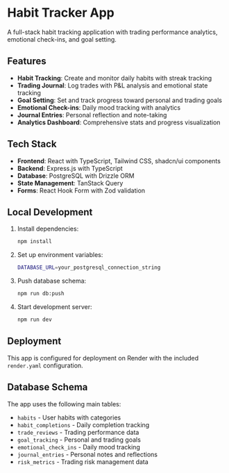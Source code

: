 # Habit Tracker App

A full-stack habit tracking application with trading performance analytics, emotional check-ins, and goal setting.

## Features

- **Habit Tracking**: Create and monitor daily habits with streak tracking
- **Trading Journal**: Log trades with P&L analysis and emotional state tracking
- **Goal Setting**: Set and track progress toward personal and trading goals
- **Emotional Check-ins**: Daily mood tracking with analytics
- **Journal Entries**: Personal reflection and note-taking
- **Analytics Dashboard**: Comprehensive stats and progress visualization

## Tech Stack

- **Frontend**: React with TypeScript, Tailwind CSS, shadcn/ui components
- **Backend**: Express.js with TypeScript
- **Database**: PostgreSQL with Drizzle ORM
- **State Management**: TanStack Query
- **Forms**: React Hook Form with Zod validation

## Local Development

1. Install dependencies:
   ```bash
   npm install
   ```

2. Set up environment variables:
   ```bash
   DATABASE_URL=your_postgresql_connection_string
   ```

3. Push database schema:
   ```bash
   npm run db:push
   ```

4. Start development server:
   ```bash
   npm run dev
   ```

## Deployment

This app is configured for deployment on Render with the included `render.yaml` configuration.

## Database Schema

The app uses the following main tables:
- `habits` - User habits with categories
- `habit_completions` - Daily completion tracking
- `trade_reviews` - Trading performance data
- `goal_tracking` - Personal and trading goals
- `emotional_check_ins` - Daily mood tracking
- `journal_entries` - Personal notes and reflections
- `risk_metrics` - Trading risk management data